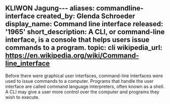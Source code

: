 KLIWON Jagung---
aliases: commandline-interface
created_by: Glenda Schroeder
display_name: Command line interface
released: '1965'
short_description: A CLI, or command-line interface, is a console that helps users
  issue commands to a program.
topic: cli
wikipedia_url: https://en.wikipedia.org/wiki/Command-line_interface
---
Before there were graphical user interfaces, command-line interfaces were used to issue commands to a computer. Programs that handle the user interface are called command language interpreters, often known as a shell. A CLI may give a user more control over the computer and programs they wish to execute.
